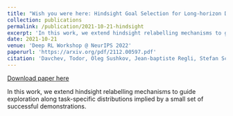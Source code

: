 ```yaml
---
title: "Wish you were here: Hindsight Goal Selection for Long-horizon Dexterous Manipulation."
collection: publications
permalink: /publication/2021-10-21-hindsight
excerpt: 'In this work, we extend hindsight relabelling mechanisms to guide exploration along task-specific distributions implied by a small set of successful demonstrations.'
date: 2021-10-21
venue: 'Deep RL Workshop @ NeurIPS 2022'
paperurl: 'https://arxiv.org/pdf/2112.00597.pdf'
citation: 'Davchev, Todor, Oleg Sushkov, Jean-baptiste Regli, Stefan Schaal, Yusuf Aytar, Markus Wulfmeier, Jon Scholz. "Wish you were here: Hindsight Goal Selection for Long-horizon Dexterous Manipulation." arXiv preprint arXiv:2112.00597 (2021).'
---
```


<a href='https://arxiv.org/pdf/2112.00597.pdf'>Download paper here</a>

In this work, we extend hindsight relabelling mechanisms to guide exploration along task-specific distributions implied by a small set of successful demonstrations.
